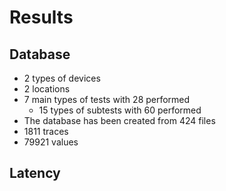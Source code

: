 # Results

## Database

* 2 types of devices
* 2 locations
* 7 main types of tests with 28 performed
  * 15 types of subtests with 60 performed
* The database has been created from 424 files
* 1811 traces
* 79921 values

## Latency

